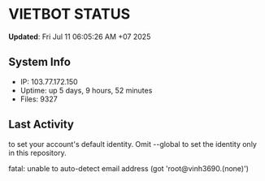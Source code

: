 # VIETBOT STATUS
**Updated**: Fri Jul 11 06:05:26 AM +07 2025

## System Info
- IP: 103.77.172.150
- Uptime: up 5 days, 9 hours, 52 minutes
- Files: 9327

## Last Activity

to set your account's default identity.
Omit --global to set the identity only in this repository.

fatal: unable to auto-detect email address (got 'root@vinh3690.(none)')
